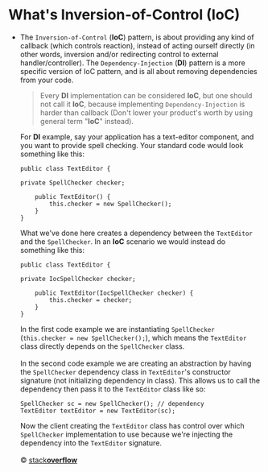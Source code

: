 # What's Inversion-of-Control (IoC)
- The `Inversion-of-Control` (**IoC**) pattern, is about providing any kind of callback (which controls reaction), instead of acting ourself directly (in other words, inversion and/or redirecting control to external handler/controller). The `Dependency-Injection` (**DI**) pattern is a more specific version of IoC pattern, and is all about removing dependencies from your code.
    > Every **DI** implementation can be considered **IoC**, but one should not call it **IoC**, because implementing `Dependency-Injection` is harder than callback (Don't lower your product's worth by using general term "**IoC**" instead).

    For **DI** example, say your application has a text-editor component, and you want to provide spell checking. Your standard code would look something like this:
    ```
    public class TextEditor {

    private SpellChecker checker;

        public TextEditor() {
            this.checker = new SpellChecker();
        }
    }
    ```
    What we've done here creates a dependency between the `TextEditor` and the `SpellChecker`. In an **IoC** scenario we would instead do something like this:
    ```
    public class TextEditor {

    private IocSpellChecker checker;

        public TextEditor(IocSpellChecker checker) {
            this.checker = checker;
        }
    }
    ```
    In the first code example we are instantiating `SpellChecker` (`this.checker = new SpellChecker();`), which means the `TextEditor` class directly depends on the `SpellChecker` class.<br/><br/>In the second code example we are creating an abstraction by having the `SpellChecker` dependency class in `TextEditor`'s constructor signature (not initializing dependency in class). This allows us to call the dependency then pass it to the `TextEditor` class like so:
    ```
    SpellChecker sc = new SpellChecker(); // dependency
    TextEditor textEditor = new TextEditor(sc);
    ```
    Now the client creating the `TextEditor` class has control over which `SpellChecker` implementation to use because we're injecting the dependency into the `TextEditor` signature.<br/><br/>© [stack**overflow**](https://stackoverflow.com/a/3140)
